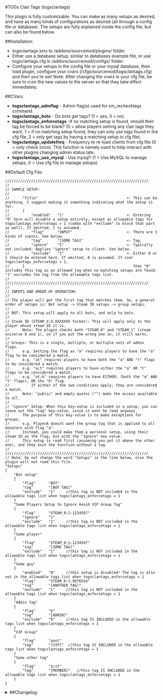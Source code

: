 #TOGs Clan Tags
(togsclantags)

This plugin is fully customizable. You can make as many setups as desired, and have as many kinds of configurations as desired (all through a config file or database). The setups are fully explained inside the config file, but can also be found below.



##Installation:
* togsclantags.smx to /addons/sourcemod/plugins/ folder.
* Either use a database setup, similar to databases example file, or use togsclantags.cfg in /addons/sourcemod/configs/ folder.
* Configure your setups in the config file or your mysql database, then load plugin, configure your cvars (/cfgs/sourcemod/togsclantags.cfg) and then you're set! Note: After changing the cvars in your cfg file, be sure to rcon the new values to the server so that they take effect immediately.



##CVars:
* **togsclantags_admflag** - Admin flag(s) used for sm_rechecktags command.
* **togsclantags_bots** - Do bots get tags? (1 = yes, 0 = no).
* **togsclantags_enforcetags** -If no matching setup is found, should their tag be forced to be blank? (0 = allow players setting any clan tags they want, 1 = if no matching setup found, they can only use tags found in the cfg file, 2 = only get tags by having a matching setup in cfg file).
* **togsclantags_updatefreq** - Frequency to re-load clients from cfg file (0 = only check once). This function is namely used to help interact with other plugins changing admin status late.
* **togsclantags_use_mysql** - Use mysql? (1 = Use MySQL to manage setups, 0 = Use cfg file to manage setups).



##Default Cfg File:
```
//////////////////////////////////////////////////////////////////
//
// SAMPLE SETUP:
//
//		"Title"											<- This can be anything. I suggest making it something indicating what the setup is for.
//		{
//			"enabled"	"1"								<- Entering "0" here will disable a setup entirely, except as allowable tags for togsclantags_enforcetags = 1 (combo with "exclude" to block that part as well). If omitted, 1 is assumed.
//			"flag"		"INPUT"							<- There are 3 kinds of inputs. See below.
//			"tag"		"[SOME TAG]"					<- Tag.
//			"ignore"	"1"								<- Typically not included. Applies "ignore" setup to client. See below.
//			"exclude"	"1"								<- Either 0 or 1 should be entered here. If omitted, 0 is assumed. If cvar togsclantags_enforcetags = 1, 
//		}												   then "0" includes this tag as an allowed tag when no matching setups are found. "1" excludes the tag from the allowable tags list.
//
//////////////////////////////////////////////////////////////////
//
// INPUTS AND ORDER OF OPERATION:
//
// The player will get the first tag that matches them. So, a general order of setups is: Bot setup -> Steam ID setups -> group setups.
//
// BOT: This setup will apply to all bots, and only to bots.
//
// Steam ID (STEAM_X:X:XXXXXXX format): This will apply only to the player whose steam ID it is. 
// 		Note: The plugin checks both "STEAM_0" and "STEAM_1" (steam universe 0 and 1), so if you put the wrong one in, it still works.
//
// Groups: This is a single, multiple, or multiple sets of admin flags.
// 		e.g. Setting the flag as "a" requires players to have the "a" flag to be considered a match.
// 		e.g. "at" requires players to have both the "a" AND "t" flags to be considered a match.
// 		e.g. "a;t" requires players to have either the "a" OR "t" flags to be considered a match.
// 		e.g. "at;b" requires players to have EITHER: (both the "a" AND "t" flags), OR the "b" flag.
// 			If either of the two conditions apply, they are considered a match.
// 		Note: "public" and empty quotes ("") make the access available to all.
//
// "ignore" Setup: When this key-value is included in a setup, you can leave out the "tag" key-value, since it wont be read anyways.
//		The purpose of this key-value is to make exceptions for groups.
//		e.g. PlayerA doesnt want the group tag that is applied to all donators with flag "a".
//		Instead, you could make them a personal setup, using their steam ID as the flag, but with the "ignore" key-value.
//		This setup is read first (assuming you put it above the other one), and they exit the function without a tag.
//
//////////////////////////////////////////////////////////////////
// Note: Do not change the word "Setups" in the line below, else the plugin will not read this file.
"Setups"
{
	"Bot setup"
	{
		"flag"		"BOT"
		"tag"		"[BOT TAG]"
		"exclude"	"1"		//this tag is NOT included in the allowable tags list when togsclantags_enforcetags = 1
	}
	"Some Players Setup to Ignore Avoid VIP Group Tag"
	{
		"flag"		"STEAM_0:1:1234567"
		"ignore"	"1"
		"exclude"	"1"		//this tag is NOT included in the allowable tags list when togsclantags_enforcetags = 1
	}
	"Some player"
	{
		"flag"		"STEAM_0:1:1234567"
		"tag"		"[SOME TAG]"
		"exclude"	"1"		//this tag is NOT included in the allowable tags list when togsclantags_enforcetags = 1
	}
	"Some guy"
	{
		"enabled"	"0"		//this setup is disabled! The tag is also not in the allowable tags list when togsclantags_enforcetags = 1
		"flag"		"STEAM_0:1:9876554"
		"tag"		"[ANOTHER TAG]"
		"exclude"	"1"		//this tag is NOT included in the allowable tags list when togsclantags_enforcetags = 1
	}
	"Admin Tag"
	{
		"flag"		"b"
		"tag"		"[ADMIN]"
		"exclude"	"0"		//this tag IS INCLUDED in the allowable tags list when togsclantags_enforcetags = 1
	}
	"VIP Group"
	{
		"flag"		"aost"
		"tag"		"[VIP]"	 //this tag IS INCLUDED in the allowable tags list when togsclantags_enforcetags = 1
	}
	"Some other tag"
	{
		"flag"		"a;st"
		"tag"		"[MEMBER]"	 //this tag IS INCLUDED in the allowable tags list when togsclantags_enforcetags = 1
	}
}
```

<details>
<summary>##Changelog:</summary>
<p>
**2.2.0:**
  <li>Fixed an improper indexing of a_sSteamIDs in GetTags.<li>
  <li>Added debug cvar and full debug code.<li>
  <li>Converted several things to use 1.8 syntax classes (methodmaps) where they weren't before.<li>
  <li>Modidied the GetTags function a bit.<li>
  <li>Added IsValidClient check inside GetTags, though i believe it was filtered in the calling functions, but perhaps not each instance.<li>

**2.1.4:**
  <li>Added spec cmd hooks.<li>

**2.1.3:**
  <li>Accidently returned Plugin_Handled instead of Plugin_Continue on the hooks for jointeam and joinclass. Fixed that.<li>

**2.1.2:**
  <li>Removed if(!g_hUseMySQL.BoolValue){} in Event_Recheck. I dont recall why that check was there...<li>
  <li>Added hooks for jointeam and joinclass commands. Previously, only the player_team event was being hooked.<li>

**2.1.1:**
  <li>Added check in flags section to filter out new steam ID types.<li>
  <li>Fixed index error in new steam ID array.<li>
  <li>Added check for if client is authorized when getting the 4 steam IDs, else loop client.<li>

**2.1.0:**
  <li>Added native to reload plugin.<li>
  <li>Added native to check if using mysql.<li>
  <li>Added plugin library registration.<li>
  <li>Added check for NULL server_ip field in mysql (previously, it checked for blanks (''), so this was added to be extra safe, not due to any problems).<li>
  <li>Added `dont_remove` column to support other plugins that are adding into the database. Default = 1. Plugins adding in setups can add it with a 0 to be able to override their own and know it is safe.<li>
  <li>Added code so that setups using steam IDs can use AuthId_Steam2 (both universe 0 and 1), AuthId_Steam3, or AuthId_SteamID64.<li>
  <li>Changed cvars to use methodmaps.<li>

**2.0.1:**
  <li>Added check for blank IP before running queries just to be safe.<li>

**2.0:**
  <li>Converted to 1.8 syntax.<li>
  <li>Added option to use mysql DB and recoded plugin to support either MySQL or kv file.<li>
  <li>Added "enabled" key value.<li>
  <li>Edited documentation to include "exclude" key-value.<li>
  <li>Added cache of all setups.<li>
  <li>Added round-end re-check of DB setups count for checking if a new setup has been added.<li>

**1.5:**
  <li>Added "ignore" kv.<li>

**1.4:**
  <li>Edited togsclantags_enforcetags cvar: was missing 'c' in name, and added an option to allow tags if they exist in the cfg.<li>

**1.3:**
  <li>Minor edits to make sure clients load tag when spawning in late, etc.<li>

**1.2:**
  <li>Added OnRebuildAdminCache event.<li>
  <li>Added cvar for rechecking client against cfg file on a configurable interval. This was added so that the plugin can interact with other plugins that dont fwd admin cache changes properly.<li>

**1.1:**
  <li>Fixed memory leak due to missing a CloseHandle on one of the returns.<li>

**1.0:**
  <li>Plugin coded for private. Released to Allied Modders after suggestion from requester.<li>
</p>
</details>
